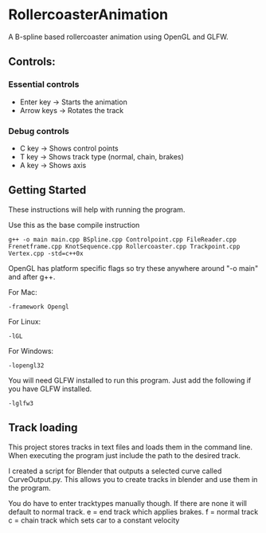 # RollercoasterAnimation
A B-spline based rollercoaster animation using OpenGL and GLFW.

## Controls:

### Essential controls
* Enter key -> Starts the animation
* Arrow keys -> Rotates the track

### Debug controls
* C key -> Shows control points
* T key -> Shows track type (normal, chain, brakes)
* A key -> Shows axis

## Getting Started

These instructions will help with running the program.

Use this as the base compile instruction

~~~
g++ -o main main.cpp BSpline.cpp Controlpoint.cpp FileReader.cpp Frenetframe.cpp KnotSequence.cpp Rollercoaster.cpp Trackpoint.cpp Vertex.cpp -std=c++0x
~~~

OpenGL has platform specific flags so try these anywhere around "-o main" and after g++.

For Mac:
~~~
-framework Opengl
~~~

For Linux:
~~~
-lGL
~~~

For Windows:
~~~
-lopengl32
~~~

You will need GLFW installed to run this program.
Just add the following if you have GLFW installed.
~~~
-lglfw3
~~~

## Track loading

This project stores tracks in text files and loads them in the command line.
When executing the program just include the path to the desired track.

I created a script for Blender that outputs a selected curve called CurveOutput.py.
This allows you to create tracks in blender and use them in the program.

You do have to enter tracktypes manually though. If there are none it will default to normal track.
e = end track which applies brakes.
f = normal track
c = chain track which sets car to a constant velocity
